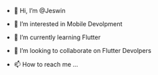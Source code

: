 - 👋 Hi, I’m @Jeswin
- 👀 I’m interested in Mobile Devolpment

- 🌱 I’m currently learning Flutter
- 💞️ I’m looking to collaborate on Flutter Devolpers
- 📫 How to reach me ...

<!---
Jeswin05/Jeswin05 is a ✨ special ✨ repository because its `README.md` (this file) appears on your GitHub profile.
You can click the Preview link to take a look at your changes.
--->
